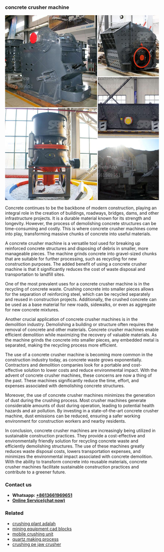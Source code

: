 <h3>concrete crusher machine</h3><img src='1708332631.jpg' alt=''><p>Concrete continues to be the backbone of modern construction, playing an integral role in the creation of buildings, roadways, bridges, dams, and other infrastructure projects. It is a durable material known for its strength and longevity. However, the process of demolishing concrete structures can be time-consuming and costly. This is where concrete crusher machines come into play, transforming massive chunks of concrete into useful materials.</p><p>A concrete crusher machine is a versatile tool used for breaking up reinforced concrete structures and disposing of debris in smaller, more manageable pieces. The machine grinds concrete into gravel-sized chunks that are suitable for further processing, such as recycling for new construction purposes. The added benefit of using a concrete crusher machine is that it significantly reduces the cost of waste disposal and transportation to landfill sites.</p><p>One of the most prevalent uses for a concrete crusher machine is in the recycling of concrete waste. Crushing concrete into smaller pieces allows for the separation of reinforcing steel, which can be recycled separately and reused in construction projects. Additionally, the crushed concrete can be used as a base material for new roads, sidewalks, or even as aggregate for new concrete mixtures.</p><p>Another crucial application of concrete crusher machines is in the demolition industry. Demolishing a building or structure often requires the removal of concrete and other materials. Concrete crusher machines enable efficient demolition while maximizing the recovery of valuable materials. As the machine grinds the concrete into smaller pieces, any embedded metal is separated, making the recycling process more efficient.</p><p>The use of a concrete crusher machine is becoming more common in the construction industry today, as concrete waste grows exponentially. Contractors and demolition companies look for a portable and cost-effective solution to lower costs and reduce environmental impact. With the advent of concrete crusher machines, these concerns are now a thing of the past. These machines significantly reduce the time, effort, and expenses associated with demolishing concrete structures.</p><p>Moreover, the use of concrete crusher machines minimizes the generation of dust during the crushing process. Most crusher machines generate considerable amounts of dust during operation, leading to potential health hazards and air pollution. By investing in a state-of-the-art concrete crusher machine, dust emissions can be reduced, ensuring a safer working environment for construction workers and nearby residents.</p><p>In conclusion, concrete crusher machines are increasingly being utilized in sustainable construction practices. They provide a cost-effective and environmentally friendly solution for recycling concrete waste and efficiently demolishing structures. The use of these machines greatly reduces waste disposal costs, lowers transportation expenses, and minimizes the environmental impact associated with concrete demolition. With the ability to transform concrete into reusable materials, concrete crusher machines facilitate sustainable construction practices and contribute to a greener future.</p><h3>Contact us</h3><ul><li><strong>Whatsapp:&nbsp;<a href="https://wa.me/8613661969651">+8613661969651</a></strong></li><li><a href="https://swt.shibang-china.com/?git&amp;zhl&amp;concrete crusher machine"><strong>Online Service(chat now)</strong></a></li></ul><h3>Related</h3><ul><li><a href='crushing plant adalah.md'>crushing plant adalah</a></li><li><a href='mining equipment cad blocks.md'>mining equipment cad blocks</a></li><li><a href='mobile crushing unit.md'>mobile crushing unit</a></li><li><a href='quartz making process.md'>quartz making process</a></li><li><a href='crushing pe jaw crusher.md'>crushing pe jaw crusher</a></li></ul>